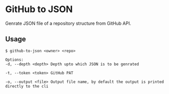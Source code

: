 # GitHub to JSON

Genrate JSON file of a repository structure from GitHub API.

## Usage

```
$ github-to-json <owner> <repo>

Options:
-d, --depth <depth> Depth upto which JSON is to be genrated

-t, --token <token> GitHub PAT

-o, --output <file> Output file name, by default the output is printed directly to the cli
```
